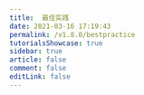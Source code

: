 ```yaml
---
title:  最佳实践
date: 2021-03-16 17:19:43
permalink: /v1.8.0/bestpractice
tutorialsShowcase: true
sidebar: true
article: false 
comment: false
editLink: false
---
```


